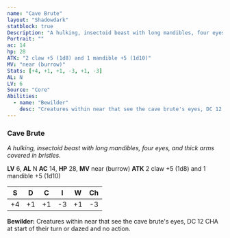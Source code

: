 ```yaml
---
name: "Cave Brute"
layout: "Shadowdark"
statblock: true
Description: "A hulking, insectoid beast with long mandibles, four eyes, and thick arms covered in bristles."
Portrait: ""
ac: 14
hp: 28
ATK: "2 claw +5 (1d8) and 1 mandible +5 (1d10)"
MV: "near (burrow)"
Stats: [+4, +1, +1, -3, +1, -3]
AL: N
LV: 6
Source: "Core"
Abilities:
  - name: "Bewilder"
    desc: "Creatures within near that see the cave brute's eyes, DC 12 CHA at start of their turn or dazed and no action."
---
```


### Cave Brute

_A hulking, insectoid beast with long mandibles, four eyes, and thick arms covered in bristles._

**LV** 6, **AL** N
**AC** 14, **HP** 28, **MV** near (burrow)
**ATK** 2 claw +5 (1d8) and 1 mandible +5 (1d10)

|  S  |  D  |  C  |  I  |  W  |  Ch  |
|:---:|:---:|:---:|:---:|:---:|:----:|
| +4 | +1 | +1 | -3 | +1 | -3 |

**Bewilder:** Creatures within near that see the cave brute's eyes, DC 12 CHA at start of their turn or dazed and no action.

